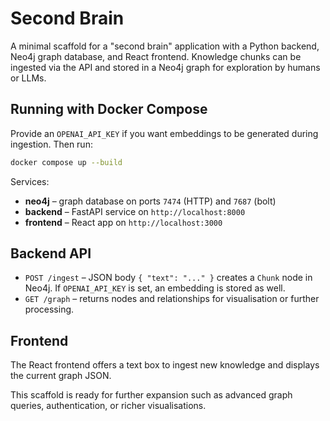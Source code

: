 # Second Brain

A minimal scaffold for a "second brain" application with a Python backend, Neo4j graph database, and React frontend. Knowledge chunks can be ingested via the API and stored in a Neo4j graph for exploration by humans or LLMs.

## Running with Docker Compose

Provide an `OPENAI_API_KEY` if you want embeddings to be generated during ingestion. Then run:

```bash
docker compose up --build
```

Services:
- **neo4j** – graph database on ports `7474` (HTTP) and `7687` (bolt)
- **backend** – FastAPI service on `http://localhost:8000`
- **frontend** – React app on `http://localhost:3000`

## Backend API

- `POST /ingest` – JSON body `{ "text": "..." }` creates a `Chunk` node in Neo4j. If `OPENAI_API_KEY` is set, an embedding is stored as well.
- `GET /graph` – returns nodes and relationships for visualisation or further processing.

## Frontend

The React frontend offers a text box to ingest new knowledge and displays the current graph JSON.

This scaffold is ready for further expansion such as advanced graph queries, authentication, or richer visualisations.
